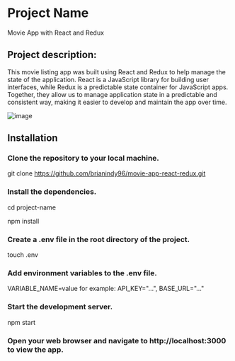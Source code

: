 <h1>Project Name</h1>
Movie App with React and Redux

<h2>Project description:</h2>
This movie listing app was built using React and Redux to help manage the state of the application. React is a JavaScript library for building user interfaces, while Redux is a predictable state container for JavaScript apps. Together, they allow us to manage application state in a predictable and consistent way, making it easier to develop and maintain the app over time.

![image](https://user-images.githubusercontent.com/80921901/226683937-9efbb17a-74c3-49da-8c6d-16a9586f2ab2.png)


<h2>Installation</h2>

<h3>Clone the repository to your local machine.</h3>

git clone https://github.com/brianindy96/movie-app-react-redux.git

<h3>Install the dependencies.</h3>

cd project-name

npm install

<h3>Create a .env file in the root directory of the project.</h3>

touch .env

<h3>Add environment variables to the .env file.</h3>

VARIABLE_NAME=value
for example: API_KEY="...", BASE_URL="..."

<h3>Start the development server.</h3>

npm start

<h3>Open your web browser and navigate to http://localhost:3000 to view the app.</h3>
